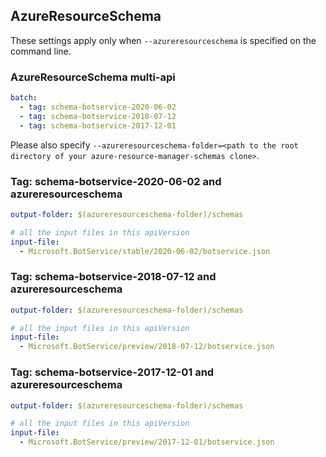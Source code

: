 ## AzureResourceSchema

These settings apply only when `--azureresourceschema` is specified on the command line.

### AzureResourceSchema multi-api

``` yaml $(azureresourceschema) && $(multiapi)
batch:
  - tag: schema-botservice-2020-06-02
  - tag: schema-botservice-2018-07-12
  - tag: schema-botservice-2017-12-01

```

Please also specify `--azureresourceschema-folder=<path to the root directory of your azure-resource-manager-schemas clone>`.

### Tag: schema-botservice-2020-06-02 and azureresourceschema

``` yaml $(tag) == 'schema-botservice-2020-06-02' && $(azureresourceschema)
output-folder: $(azureresourceschema-folder)/schemas

# all the input files in this apiVersion
input-file:
  - Microsoft.BotService/stable/2020-06-02/botservice.json

```

### Tag: schema-botservice-2018-07-12 and azureresourceschema

``` yaml $(tag) == 'schema-botservice-2018-07-12' && $(azureresourceschema)
output-folder: $(azureresourceschema-folder)/schemas

# all the input files in this apiVersion
input-file:
  - Microsoft.BotService/preview/2018-07-12/botservice.json

```

### Tag: schema-botservice-2017-12-01 and azureresourceschema

``` yaml $(tag) == 'schema-botservice-2017-12-01' && $(azureresourceschema)
output-folder: $(azureresourceschema-folder)/schemas

# all the input files in this apiVersion
input-file:
  - Microsoft.BotService/preview/2017-12-01/botservice.json

```
